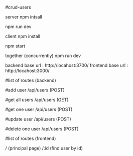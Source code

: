#crud-users

server
npm intsall

npm run dev

client
npm install

npm start

together (concurrently)
npm run dev

backend base url : http://locahost:3700/
frontend base url : http://locahost:3000/

#list of routes (backend)

#add user
/api/users (POST)

#get all users
/api/users (GET)

#get one user
/api/users (POST)

#update user
/api/users (POST)

#delete one user
/api/users (POST)

#list of routes (frontend)

/ (principal page)
/:id (find user by id)
